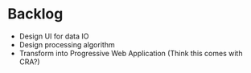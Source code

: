 # Backlog

- Design UI for data IO
- Design processing algorithm
- Transform into Progressive Web Application (Think this comes with CRA?)
